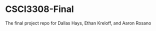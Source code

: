 CSCI3308-Final
==============

The final project repo for Dallas Hays, Ethan Kreloff, and Aaron Rosano
